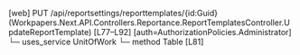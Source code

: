 [web] PUT /api/reportsettings/reporttemplates/{id:Guid}  (Workpapers.Next.API.Controllers.Reportance.ReportTemplatesController.UpdateReportTemplate)  [L77–L92] [auth=AuthorizationPolicies.Administrator]
  └─ uses_service UnitOfWork
    └─ method Table [L81]

